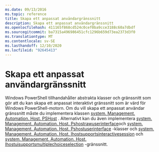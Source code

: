 ```yaml
---
ms.date: 09/13/2016
ms.topic: reference
title: Skapa ett anpassat användargränssnitt
description: Skapa ett anpassat användargränssnitt
ms.openlocfilehash: 411165f868cd524c0cef0ba9cce3188c60a7dbdf
ms.sourcegitcommit: ba7315a496986451cfc1296b659d73ea2373d3f0
ms.translationtype: MT
ms.contentlocale: sv-SE
ms.lasthandoff: 12/10/2020
ms.locfileid: "92645413"
---
```

# <a name="creating-a-custom-user-interface"></a>Skapa ett anpassat användargränssnitt

Windows PowerShell tillhandahåller abstrakta klasser och gränssnitt som gör att du kan skapa ett anpassat interaktivt gränssnitt som är värd för Windows PowerShell-motorn. Om du vill skapa ett anpassat användar gränssnitt måste du implementera klassen [system. Management. Automation. Host. PSHost](/dotnet/api/System.Management.Automation.Host.PSHost) . Alternativt kan du även implementera [system. Management. Automation. Host. Pshostrawuserinterface](/dotnet/api/System.Management.Automation.Host.PSHostRawUserInterface)och [system. Management. Automation. Host. Pshostuserinterface](/dotnet/api/System.Management.Automation.Host.PSHostUserInterface) -klasser och [system. Management. Automation. Host. Ihostsupportsinteractivesession](/dotnet/api/System.Management.Automation.Host.IHostSupportsInteractiveSession) och [system. Management. Automation. Host. Ihostuisupportsmultiplechoiceselection](/dotnet/api/System.Management.Automation.Host.IHostUISupportsMultipleChoiceSelection) -gränssnitt.
